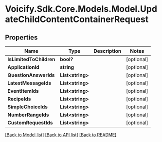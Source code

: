 # Voicify.Sdk.Core.Models.Model.UpdateChildContentContainerRequest
## Properties

Name | Type | Description | Notes
------------ | ------------- | ------------- | -------------
**IsLimitedToChildren** | **bool?** |  | [optional] 
**ApplicationId** | **string** |  | [optional] 
**QuestionAnswerIds** | **List&lt;string&gt;** |  | [optional] 
**LatestMessageIds** | **List&lt;string&gt;** |  | [optional] 
**EventItemIds** | **List&lt;string&gt;** |  | [optional] 
**RecipeIds** | **List&lt;string&gt;** |  | [optional] 
**SimpleChoiceIds** | **List&lt;string&gt;** |  | [optional] 
**NumberRangeIds** | **List&lt;string&gt;** |  | [optional] 
**CustomRequestIds** | **List&lt;string&gt;** |  | [optional] 

[[Back to Model list]](../README.md#documentation-for-models) [[Back to API list]](../README.md#documentation-for-api-endpoints) [[Back to README]](../README.md)

